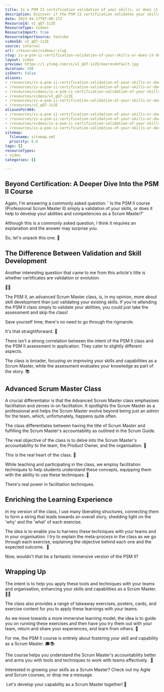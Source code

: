 ```yaml
---
title: Is a PSM II certification validation of your skills, or does it develop your skill and capability as a Scrum Master?
description: Discover if the PSM II certification validates your skills or enhances your capabilities as a Scrum Master. Join Martin Hinshelwood for insights!
date: 2023-04-17T07:00:17Z
ResourceId: vI_qQ7-1z2E
ResourceType: videos
ResourceImport: true
ResourceImportSource: Youtube
videoId: vI_qQ7-1z2E
source: internal
url: /resources/videos/:slug
slug: is-a-psm-ii-certification-validation-of-your-skills-or-does-it-develop-your-skill-and-capability-as-a-scrum-master
layout: video
preview: https://i.ytimg.com/vi/vI_qQ7-1z2E/maxresdefault.jpg
duration: 330
isShort: false
aliases:
- /resources/is-a-psm-ii-certification-validation-of-your-skills-or-does-it-develop-your-skill-and-capability-as-a-scrum-master
- /resources/is-a-psm-ii-certification-validation-of-your-skills-or-does-it-develop-your-skill-and-capability
- /resources/videos/is-a-psm-ii-certification-validation-of-your-skills-or-does-it-develop-your-skill-and-capability-
- /resources/videos/vI_qQ7-1z2E
- /resources/is-a-psm-ii-certification-validation-of-your-skills-or-does-it-develop-your-skill-and-capability-
- /resources/vI_qQ7-1z2E
aliasesFor404:
- /resources/is-a-psm-ii-certification-validation-of-your-skills-or-does-it-develop-your-skill-and-capability-as-a-scrum-master
- /resources/is-a-psm-ii-certification-validation-of-your-skills-or-does-it-develop-your-skill-and-capability
- /resources/videos/is-a-psm-ii-certification-validation-of-your-skills-or-does-it-develop-your-skill-and-capability-
- /resources/is-a-psm-ii-certification-validation-of-your-skills-or-does-it-develop-your-skill-and-capability-
sitemap:
  filename: sitemap.xml
  priority: 0.6
tags: []
resourceTypes:
- video
categories: []

---
```

## Beyond Certification: A Deeper Dive Into the PSM II Course

Again, I'm answering a commonly asked question: ' Is the PSM II course (Professional Scrum Master II) simply a validation of your skills, or does it help to develop your abilities and competencies as a Scrum Master?'

Although this is a commonly asked question, I think it requires an explanation and the answer may surprise you.

So, let's unpack this one. 🚀

## The Difference Between Validation and Skill Development

Another interesting question that came to me from this article's title is whether certificates are validation or evolution. 

📜💡

The PSM II, an advanced Scrum Master class, is, in my opinion, more about skill development than just validating your existing skills. If you're attending the PSM II class simply to validate your abilities, you could just take the assessment and skip the class!   

Save yourself time; there's no need to go through the rigmarole.

It's that straightforward. 🎯

There isn't a strong correlation between the intent of the PSM II class and the PSM II assessment in application. They cater to slightly different aspects.

The class is broader, focusing on improving your skills and capabilities as a Scrum Master, while the assessment evaluates your knowledge as part of the story. 📚

## Advanced Scrum Master Class

A crucial differentiator is that the Advanced Scrum Master class emphasises facilitation and zeroes in on facilitation. It spotlights the Scrum Master as a professional and helps the Scrum Master evolve beyond being just an admin for the team, which, unfortunately, happens quite often.

The class differentiates between having the title of Scrum Master and fulfilling the Scrum Master's accountability as outlined in the Scrum Guide.

The real objective of the class is to delve into the Scrum Master's accountability to the team, the Product Owner, and the organisation. 💼

This is the real heart of the class. 💖

While teaching and participating in the class, we employ facilitation techniques to help students understand these concepts, equipping them with the ability to use these techniques. 🧩

There's real power in facilitation techniques.

## Enriching the Learning Experience

In my version of the class, I use many liberating structures, connecting them to form a string that leads towards an overall story, shedding light on the 'why' and the 'what' of each exercise.

The idea is to enable you to harness these techniques with your teams and in your organisation. I try to explain the meta-process in the class as we go through each exercise, explaining the objective behind each one and the expected outcome.  💫

Now, wouldn't that be a fantastic immersive version of the PSM II?

## Wrapping Up

The intent is to help you apply these tools and techniques with your teams and organisation, enhancing your skills and capabilities as a Scrum Master. 🎯🔄

The class also provides a range of takeaway exercises, posters, cards, and exercise content for you to apply these learnings with your teams.

As we move towards a more immersive learning model, the idea is to guide you on running these exercises and then have you try them out with your team, return and share your experiences, and learn from others. 🌟

For me, the PSM II course is entirely about fostering your skill and capability as a Scrum Master. 🎓📚

The course helps you understand the Scrum Master's accountability better and arms you with tools and techniques to work with teams effectively.  💭

Interested in growing your skills as a Scrum Master? Check out my Agile and Scrum courses, or drop me a message. 

 Let's develop your capability as a Scrum Master together! 🌟
